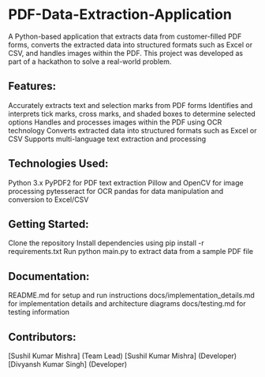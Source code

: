# PDF-Data-Extraction-Application
A Python-based application that extracts data from customer-filled PDF forms, converts the extracted data into structured formats such as Excel or CSV, and handles images within the PDF. This project was developed as part of a hackathon to solve a real-world problem.

## Features:

Accurately extracts text and selection marks from PDF forms
Identifies and interprets tick marks, cross marks, and shaded boxes to determine selected options
Handles and processes images within the PDF using OCR technology
Converts extracted data into structured formats such as Excel or CSV
Supports multi-language text extraction and processing

## Technologies Used:

Python 3.x
PyPDF2 for PDF text extraction
Pillow and OpenCV for image processing
pytesseract for OCR
pandas for data manipulation and conversion to Excel/CSV

## Getting Started:

Clone the repository
Install dependencies using pip install -r requirements.txt
Run python main.py to extract data from a sample PDF file

## Documentation:

README.md for setup and run instructions
docs/implementation_details.md for implementation details and architecture diagrams
docs/testing.md for testing information

## Contributors:

[Sushil Kumar Mishra] (Team Lead)
[Sushil Kumar Mishra] (Developer)
[Divyansh Kumar Singh] (Developer)
